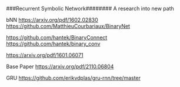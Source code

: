 ###Recurrent Symbolic Network########
A research into new path

bNN 
https://arxiv.org/pdf/1602.02830
https://github.com/MatthieuCourbariaux/BinaryNet


https://github.com/hantek/BinaryConnect
https://github.com/hantek/binary_conv

https://arxiv.org/pdf/1601.06071

Base Paper
https://arxiv.org/pdf/2110.06804



GRU
https://github.com/erikvdplas/gru-rnn/tree/master